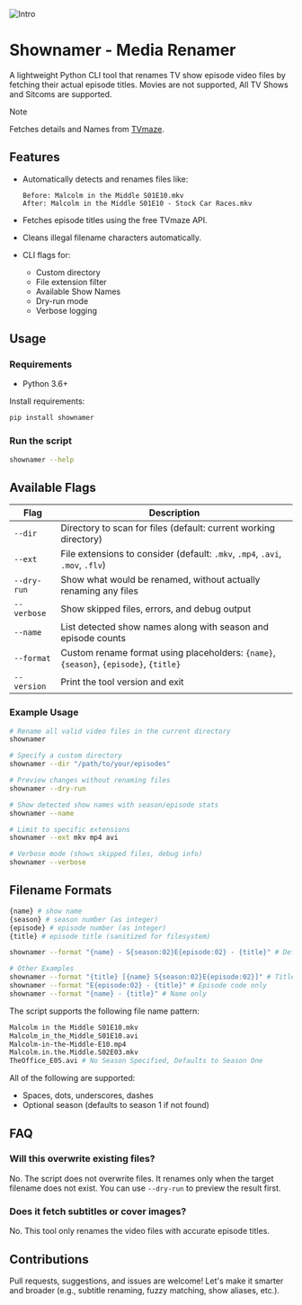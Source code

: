 ![Intro](https://github.com/theamallalgi/shownamer/blob/main/dependencies/header.png?raw=true)

# Shownamer - Media Renamer

A lightweight Python CLI tool that renames TV show episode video files by fetching their actual episode titles. Movies are not supported, All TV Shows and Sitcoms are supported.

> [!NOTE]
> Fetches details and Names from [TVmaze](https://www.tvmaze.com/).

## Features

- Automatically detects and renames files like:

  ```
  Before: Malcolm in the Middle S01E10.mkv
  After: Malcolm in the Middle S01E10 - Stock Car Races.mkv
  ```

- Fetches episode titles using the free TVmaze API.
- Cleans illegal filename characters automatically.
- CLI flags for:
  - Custom directory
  - File extension filter
  - Available Show Names
  - Dry-run mode
  - Verbose logging

## Usage

### Requirements

- Python 3.6+

Install requirements:

```bash
pip install shownamer
```

### Run the script

```bash
shownamer --help
```

## Available Flags

| Flag        | Description                                                                           |
| ----------- | ------------------------------------------------------------------------------------- |
| `--dir`     | Directory to scan for files (default: current working directory)                      |
| `--ext`     | File extensions to consider (default: `.mkv`, `.mp4`, `.avi`, `.mov`, `.flv`)         |
| `--dry-run` | Show what would be renamed, without actually renaming any files                       |
| `--verbose` | Show skipped files, errors, and debug output                                          |
| `--name`    | List detected show names along with season and episode counts                         |
| `--format`  | Custom rename format using placeholders: `{name}`, `{season}`, `{episode}`, `{title}` |
| `--version` | Print the tool version and exit                                                       |

### Example Usage

```bash
# Rename all valid video files in the current directory
shownamer

# Specify a custom directory
shownamer --dir "/path/to/your/episodes"

# Preview changes without renaming files
shownamer --dry-run

# Show detected show names with season/episode stats
shownamer --name

# Limit to specific extensions
shownamer --ext mkv mp4 avi

# Verbose mode (shows skipped files, debug info)
shownamer --verbose
```

## Filename Formats

```sh
{name} # show name
{season} # season number (as integer)
{episode} # episode number (as integer)
{title} # episode title (sanitized for filesystem)
```

```sh
shownamer --format "{name} - S{season:02}E{episode:02} - {title}" # Default Format

# Other Examples
shownamer --format "{title} [{name} S{season:02}E{episode:02}]" # Title-first format
shownamer --format "E{episode:02} - {title}" # Episode code only
shownamer --format "{name} - {title}" # Name only
```

The script supports the following file name pattern:

```sh
Malcolm in the Middle S01E10.mkv
Malcolm_in_the_Middle_S01E10.avi
Malcolm-in-the-Middle-E10.mp4
Malcolm.in.the.Middle.S02E03.mkv
TheOffice_E05.avi # No Season Specified, Defaults to Season One
```

All of the following are supported:

- Spaces, dots, underscores, dashes
- Optional season (defaults to season 1 if not found)

## FAQ

### Will this overwrite existing files?

No. The script does not overwrite files. It renames only when the target filename does not exist. You can use `--dry-run` to preview the result first.

### Does it fetch subtitles or cover images?

No. This tool only renames the video files with accurate episode titles.

## Contributions

Pull requests, suggestions, and issues are welcome! Let's make it smarter and broader (e.g., subtitle renaming, fuzzy matching, show aliases, etc.).
